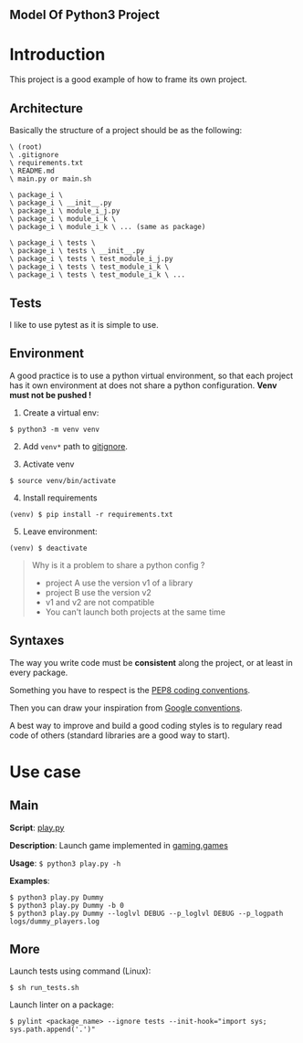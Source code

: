 Model Of Python3 Project
---



# Introduction

This project is a good example of how to frame its own project.


## Architecture

Basically the structure of a project should be as the following:
```
\ (root)
\ .gitignore
\ requirements.txt
\ README.md
\ main.py or main.sh

\ package_i \
\ package_i \ __init__.py
\ package_i \ module_i_j.py
\ package_i \ module_i_k \
\ package_i \ module_i_k \ ... (same as package)

\ package_i \ tests \
\ package_i \ tests \ __init__.py
\ package_i \ tests \ test_module_i_j.py
\ package_i \ tests \ test_module_i_k \
\ package_i \ tests \ test_module_i_k \ ...
```


## Tests

I like to use pytest as it is simple to use.


## Environment

A good practice is to use a python virtual environment, so that each project has it own environment at does not share a python configuration. **Venv must not be pushed !**

1. Create a virtual env:
```
$ python3 -m venv venv
```

2. Add `venv*` path to [gitignore](https://github.com/OctaveLauby/ProjectModel/blob/master/.gitignore).

3. Activate venv
```
$ source venv/bin/activate
```

4. Install requirements
```
(venv) $ pip install -r requirements.txt
```

5. Leave environment:
```
(venv) $ deactivate
```


> Why is it a problem to share a python config ?
>
> - project A use the version v1 of a library
> - project B use the version v2
> - v1 and v2 are not compatible
> - You can't launch both projects at the same time


## Syntaxes

The way you write code must be **consistent** along the project, or at least in every package.

Something you have to respect is the [PEP8 coding conventions](https://www.python.org/dev/peps/pep-0008/).

Then you can draw your inspiration from [Google conventions](https://google.github.io/styleguide/pyguide.html).

A best way to improve and build a good coding styles is to regulary read code of others (standard libraries are a good way to start).



# Use case


## Main

**Script**: [play.py](https://github.com/OctaveLauby/ProjectModel/blob/master/play.py)

**Description**: Launch game implemented in [gaming.games](https://github.com/OctaveLauby/ProjectModel/tree/master/gaming/games/)

**Usage**: `$ python3 play.py -h`

**Examples**:
```
$ python3 play.py Dummy
$ python3 play.py Dummy -b 0
$ python3 play.py Dummy --loglvl DEBUG --p_loglvl DEBUG --p_logpath logs/dummy_players.log
```


## More

Launch tests using command (Linux):
```
$ sh run_tests.sh
```

Launch linter on a package:
```
$ pylint <package_name> --ignore tests --init-hook="import sys; sys.path.append('.')"
```
